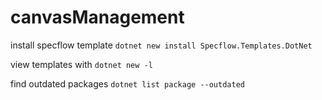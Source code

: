 # canvasManagement


install specflow template `dotnet new install Specflow.Templates.DotNet`

view templates with `dotnet new -l`

find outdated packages `dotnet list package --outdated`